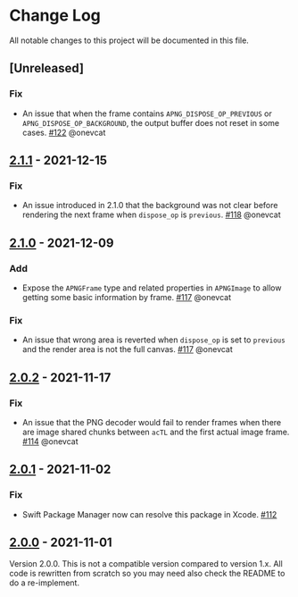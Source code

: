 # Change Log

All notable changes to this project will be documented in this file.

## [Unreleased]

### Fix

- An issue that when the frame contains `APNG_DISPOSE_OP_PREVIOUS` or `APNG_DISPOSE_OP_BACKGROUND`, the output buffer does not reset in some cases. [#122](https://github.com/onevcat/APNGKit/pull/122) @onevcat

## [2.1.1] - 2021-12-15

### Fix

- An issue introduced in 2.1.0 that the background was not clear before rendering the next frame when `dispose_op` is `previous`. [#118](https://github.com/onevcat/APNGKit/pull/118) @onevcat

## [2.1.0] - 2021-12-09

### Add

- Expose the `APNGFrame` type and related properties in `APNGImage` to allow getting some basic information by frame. [#117](https://github.com/onevcat/APNGKit/pull/117) @onevcat

### Fix

- An issue that wrong area is reverted when `dispose_op` is set to `previous` and the render area is not the full canvas. [#117](https://github.com/onevcat/APNGKit/pull/117) @onevcat

## [2.0.2] - 2021-11-17

### Fix

- An issue that the PNG decoder would fail to render frames when there are image shared chunks between `acTL` and the first actual image frame. [#114](https://github.com/onevcat/APNGKit/pull/114) @onevcat

## [2.0.1] - 2021-11-02

### Fix

- Swift Package Manager now can resolve this package in Xcode. [#112](https://github.com/onevcat/APNGKit/pull/112)

## [2.0.0] - 2021-11-01

Version 2.0.0. This is not a compatible version compared to version 1.x. All code is rewritten from scratch so you may
need also check the README to do a re-implement.

[2.0.0]: https://github.com/onevcat/APNGKit/compare/1.2.3...2.0.0
[2.0.1]: https://github.com/onevcat/APNGKit/compare/2.0.0...2.0.1
[2.0.2]: https://github.com/onevcat/APNGKit/compare/2.0.1...2.0.2
[2.1.0]: https://github.com/onevcat/APNGKit/compare/2.0.2...2.1.0
[2.1.1]: https://github.com/onevcat/APNGKit/compare/2.1.0...2.1.1
